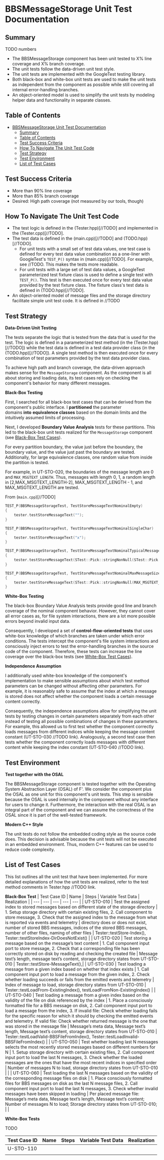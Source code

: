 # BBSMessageStorage Unit Test Documentation

## Summary
TODO numbers
- The BBSMessageStorage component has been unit tested to X% line coverage and X% branch coverage.
- The unit tests follow the data-driven unit test style.
- The unit tests are implemented with the GoogleTest testing library.
- Both black-box and white-box unit tests are used to make the unit tests as independent from the component as possible while still covering all internal error-handling branches.
- An object-oriented model is used to simplify the unit tests by modeling helper data and functionality in separate classes.

## Table of Contents
- [BBSMessageStorage Unit Test Documentation](#bbsmessagestorage-unit-test-documentation)
  - [Summary](#summary)
  - [Table of Contents](#table-of-contents)
  - [Test Success Criteria](#test-success-criteria)
  - [How To Navigate The Unit Test Code](#how-to-navigate-the-unit-test-code)
  - [Test Strategy](#test-strategy)
  - [Test Environment](#test-environment)
  - [List of Test Cases](#list-of-test-cases)


## Test Success Criteria

- More than 90% line coverage
- More than 85% branch coverage
- Desired: High path coverage (not measured by our tools, though)

## How To Navigate The Unit Test Code

- The test logic is defined in the (Tester.hpp)[//TODO] and implemented in the (Tester.cpp)[//TODO].
- The test data is defined in the (main.cpp)[//TODO] and (TODO.hpp)[//TODO].
    - For unit tests with a small set of test data values, one test case is defined for every test data value combination as a one-liner with GoogleTest's `TEST_P()` syntax in (main.cpp)[//TODO]. For example, see //TODO. This makes the tests more readable.
    - For unit tests with a large set of test data values, a GoogleTest parameterized test fixture class is used to define a single test with `TEST_P()`. This test is then executed once for every test data value provided by the test fixture class. The fixture class's test data is defined in (TODO.hpp)[//TODO].
- An object-oriented model of message files and the storage directory facilitate simple unit test code. It is defined in //TODO

## Test Strategy

**Data-Driven Unit Testing**

The tests separate the logic that is tested from the data that is used for the test. The logic is defined in a parameterized test method (in the (Tester.hpp)[//TODO]) while the test data is defined in a test data provider class (in the (TODO.hpp)[//TODO]). A single test method is then executed once for every combination of test parameters provided by the test data provider class.

To achieve high path and branch coverage, the data-driven approach makes sense for the `MessageStorage` component. As the component is all about storing and loading data, its test cases rely on checking the component's behavior for many different messages.

**Black-Box Testing**

First, I searched for all black-box test cases that can be derived from the component's public interface. I **partitioned** the parameter domains **into** **equivalence classes** based on the domain limits and the intuitively assumed limits of processing.

Next, I developed **Boundary Value Analysis** tests for these partitions. This led to the black-box unit tests realized for the `MessageStorage` component (see [Black-Box Test Cases](//TODO)).

For every partition boundary, the value just before the boundary, the boundary value, and the value just past the boundary are tested. Additionally, for large equivalence classes, one random value from inside the partition is tested.

For example, in UT-STO-020, the boundaries of the message length are 0 and `MAX_MSGTEXT_LENGTH`. Thus, messages with length 0, 1, a random length in [2,MAX_MSGTEXT_LENGTH-2], MAX_MSGTEXT_LENGTH - 1, and MAX_MSGTEXT_LENGTH are tested.

From (`main.cpp`)[//TODO]

``` cpp
TEST_P(BBSMessageStorageTest, TestStoreMessageTextNominalEmpty)
{
    tester.testStoreMessageText("");
}

TEST_P(BBSMessageStorageTest, TestStoreMessageTextNominalSingleChar)
{
    tester.testStoreMessageText("x");
}

TEST_P(BBSMessageStorageTest, TestStoreMessageTextNominalTypicalMessageSizeAllChars)
{
    tester.testStoreMessageText(STest::Pick::stringNonNull(STest::Pick::lowerUpper(2, MAX_MSGTEXT_LENGTH - 1)));
}

TEST_P(BBSMessageStorageTest, TestStoreMessageTextNominalMaxMessageSize)
{
    tester.testStoreMessageText(STest::Pick::stringNonNull(MAX_MSGTEXT_LENGTH));
}

```

**White-Box Testing**

The black-box Boundary Value Analysis tests provide good line and branch coverage of the nominal component behavior. However, they cannot cover all error cases as, for file system interactions, there are a lot more possible errors beyond invalid input data.

Consequently, I developed a set of **control-flow-oriented tests** that uses white-box knowledge of which branches are taken under which error conditions. The tests intercept the component's file system interactions and consciously inject errors to test the error-handling branches in the source code of the component. Therefore, these tests can increase the line coverage over the black-box tests (see [White-Box Test Cases](//TODO)).

**Independence Assumption**

I additionally used white-box knowledge of the component's implementation to make sensible assumptions about which test method parameters can be changed without affecting other parameters. For example, it is reasonably safe to assume that the index at which a message is stored does not affect whether the component loads a certain message content correctly.

Consequently, the independence assumptions allow for simplifying the unit tests by testing changes in certain parameters separately from each other instead of testing all possible combinations of changes in these parameters. For example, this allowed us to first test whether the component correctly loads messages from different indices while keeping the message content constant (UT-STO-030 //TODO link). Analogously, a second test case then tests whether the component correctly loads messages with different content while keeping the index constant (UT-STO-040 //TODO link).

## Test Environment

**Test together with the OSAL**

The BBSMessageStorage component is tested together with the Operating System Abstraction Layer (OSAL) of F'. We consider the component plus the OSAL as one unit for this component's unit tests. This step is sensible because the OSAL is used internally in the component without any interface for users to change it. Furthermore, the interaction with the real OSAL is an integral part of the component and we can assume the correctness of the OSAL since it is part of the well-tested framework.

**Modern C++ Style**

The unit tests do not follow the embedded coding style as the source code does. This decision is advisable because the unit tests will not be executed in an embedded environment. Thus, modern C++ features can be used to reduce code complexity.

## List of Test Cases

This list outlines all the unit test that have been implemented. For more detailed explanations of how the unit tests are realized, refer to the test method comments in Tester.hpp //TODO link.

**Black-Box Test**
| Test Case ID | Name | Steps | Variable Test Data | Realization |
| --- | --- | --- | --- | --- |
| UT-STO-010 | Test the assigned index to stored messages based on different state of the storage directory | 1. Setup storage directory with certain existing files, 2. Call component to store message, 3. Check that the assigned index to the message from what is reported via events and telemetry | directory does or does not exist, number of stored BBS messages, indices of the stored BBS messages, number of other files, naming of other files | Tester::testStore-Index(), Tester::testStoreIndex-DirDoesNotExist() |
| UT-STO-020 | Test storing a message based on the message’s text content | 1. Call component input port to store message, 2. Check that a corresponding file has been correctly stored on disk by reading and checking the created file | Message text’s length, message text’s content, storage directory states from UT-STO-010 | Tester::testStore-MessageText(),|
| UT-STO-030 | Test loading a message from a given index based on whether that index exists | 1. Call component input port to load a message from the given index, 2. Check whether loading succeeds or fails from the emitted events and telemetry | Index of message to load, storage directory states from UT-STO-010 | Tester::testLoadFrom-ExistingIndex(), testLoadFromNon-ExistingIndex() |
| UT-STO-040 | Test loading a message from a given index based on the validity of the file on disk referenced by the index | 1. Place a consciously formatted file for a BBS message on disk, 2. Call component input port to load a message from the index, 3. If invalid file: Check whether loading fails for the specific reason for which it should by checking the emitted events and telemetry. If valid file: Check whether returned message is the one that was stored in the message file | Message’s meta data, Message text’s length, Message text’s content, storage directory states from UT-STO-010 | Tester::testLoadValid-BBSFileFromIndex(), Tester::testLoadInvalid-BBSFileFromIndex() |
| UT-STO-050 | Test whether loading last N messages selects the most recently stored messages based on different numbers for N | 1. Setup storage directory with certain existing files, 2. Call component input port to load the last N messages, 3. Check whether the loaded messages are the ones that have the most recent indices in specified order  | Number of messages N to load, storage directory states from UT-STO-010 |  |
| UT-STO-060 | Test loading the last N messages based on the validity of the corresponding message files on disk | 1. Place consciously formatted files for BBS messages on disk as the last N message files, 2. Call component input port to load the last N messages, 3. Check whether invalid messages have been skipped in loading | Per placed message file: Message’s meta data, Message text’s length, Message text’s content; Number of messages N to load; Storage directory states from UT-STO-010; |  |

**************************************White-Box Tests**************************************

TODO

| Test Case ID | Name | Steps | Variable Test Data | Realization |
| --- | --- | --- | --- | --- |
| U-STO-110 |  |  |  |  |
|  |  |  |  |  |
